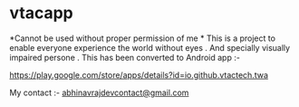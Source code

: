 # vtacapp

*Cannot be used without proper permission of me *
This is a project to enable everyone experience the world without eyes .
And specially visually impaired persone .
This has been converted to Android app :- 

https://play.google.com/store/apps/details?id=io.github.vtactech.twa

My contact :- abhinavrajdevcontact@gmail.com
